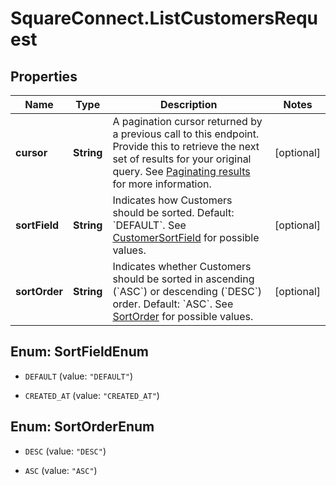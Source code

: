 # SquareConnect.ListCustomersRequest

## Properties
Name | Type | Description | Notes
------------ | ------------- | ------------- | -------------
**cursor** | **String** | A pagination cursor returned by a previous call to this endpoint. Provide this to retrieve the next set of results for your original query.  See [Paginating results](#paginatingresults) for more information. | [optional] 
**sortField** | **String** | Indicates how Customers should be sorted. Default: &#x60;DEFAULT&#x60;. See [CustomerSortField](#type-customersortfield) for possible values. | [optional] 
**sortOrder** | **String** | Indicates whether Customers should be sorted in ascending (&#x60;ASC&#x60;) or descending (&#x60;DESC&#x60;) order. Default: &#x60;ASC&#x60;. See [SortOrder](#type-sortorder) for possible values. | [optional] 


<a name="SortFieldEnum"></a>
## Enum: SortFieldEnum


* `DEFAULT` (value: `"DEFAULT"`)

* `CREATED_AT` (value: `"CREATED_AT"`)




<a name="SortOrderEnum"></a>
## Enum: SortOrderEnum


* `DESC` (value: `"DESC"`)

* `ASC` (value: `"ASC"`)




